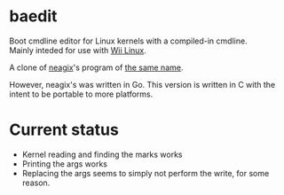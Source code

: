 # baedit

Boot cmdline editor for Linux kernels with a compiled-in cmdline.  
Mainly inteded for use with [Wii Linux](https://github.com/Wii-Linux).  

A clone of [neagix](https://github.com/neagix)'s program of [the same name](https://github.com/neagix/wii-linux-ngx/tree/master/baedit).

However, neagix's was written in Go.  This version is written in C with the intent to be portable to more platforms.


# Current status

- Kernel reading and finding the marks works
- Printing the args works
- Replacing the args seems to simply not perform the write, for some reason.
